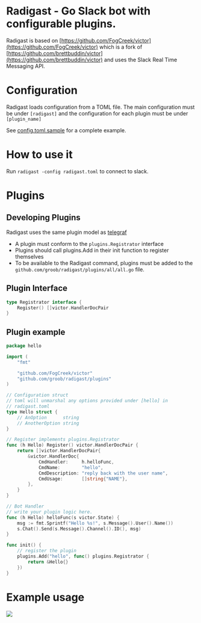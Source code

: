 # Radigast - Go Slack bot with configurable plugins.

Radigast is based on [https://github.com/FogCreek/victor](https://github.com/FogCreek/victor) which is a fork of [https://github.com/brettbuddin/victor](https://github.com/brettbuddin/victor)
and uses the Slack Real Time Messaging API.

# Configuration
Radigast loads configuration from a TOML file. 
The main configuration must be under `[radigast]` and the configuration for each plugin must be under `[plugin_name]`

See [config.toml.sample]() for a complete example.

# How to use it
Run `radigast -config radigast.toml` to connect to slack.


# Plugins

## Developing Plugins
Radigast uses the same plugin model as [telegraf](https://github.com/influxdb/telegraf) 

* A plugin must conform to the `plugins.Registrator` interface
* Plugins should call plugins.Add in their init function to register themselves
* To be available to the Radigast command, plugins must be added to the `github.com/groob/radigast/plugins/all/all.go` file.

## Plugin Interface
```Go
type Registrator interface {
	Register() []victor.HandlerDocPair
}
```
## Plugin example

```Go
package hello

import (
	"fmt"

	"github.com/FogCreek/victor"
	"github.com/groob/radigast/plugins"
)

// Configuration struct
// toml will unmarshal any options provided under [hello] in
// radigast.toml
type Hello struct {
	// AnOption      string
	// AnotherOption string
}

// Register implements plugins.Registrator
func (h Hello) Register() victor.HandlerDocPair {
	return []victor.HandlerDocPair{
		&victor.HandlerDoc{
			CmdHandler:     h.helloFunc,
			CmdName:        "hello",
			CmdDescription: "reply back with the user name",
			CmdUsage:       []string{"NAME"},
		},
	}
}

// Bot Handler
// write your plugin logic here.
func (h Hello) helloFunc(s victor.State) {
	msg := fmt.Sprintf("Hello %s!", s.Message().User().Name())
	s.Chat().Send(s.Message().Channel().ID(), msg)
}

func init() {
	// register the plugin
	plugins.Add("hello", func() plugins.Registrator {
		return &Hello{}
	})
}
```

# Example usage
![](http://i.imgur.com/S9zF8Jc.png)
